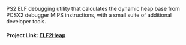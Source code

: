 PS2 ELF debugging utility that calculates the dynamic heap base from PCSX2 debugger MIPS instructions, with a small suite of additional developer tools.
#### Project Link: [ELF2Heap](https://ashmetalraf.github.io/ELF2Heap/)